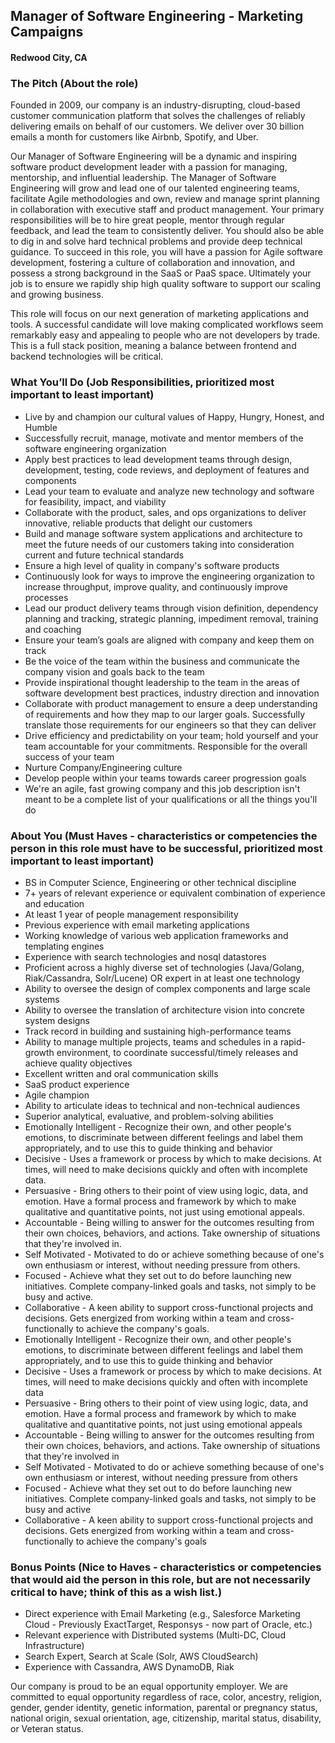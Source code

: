 ## Manager of Software Engineering - Marketing Campaigns
#### Redwood City, CA

### The Pitch (About the role)
Founded in 2009, our company is an industry-disrupting, cloud-based customer communication platform that solves the challenges of reliably delivering emails on behalf of our customers. We deliver over 30 billion emails a month for customers like Airbnb, Spotify, and Uber.

Our Manager of Software Engineering will be a dynamic and inspiring software product development leader with a passion for managing, mentorship, and influential leadership. The Manager of Software Engineering will grow and lead one of our talented engineering teams, facilitate Agile methodologies and
own, review and manage sprint planning in collaboration with executive staff and product management. Your primary responsibilities will be to hire great people, mentor through regular feedback, and lead the team to consistently deliver. You should also be able to dig in and solve hard technical problems and provide deep technical guidance. To succeed in this role, you will have a passion for Agile software development, fostering a culture of collaboration and innovation, and possess a strong background in the SaaS or PaaS space. Ultimately your job is to ensure we rapidly ship high quality software to support our scaling and growing business.

This role will focus on our next generation of marketing applications and tools. A successful candidate will love making complicated workflows seem remarkably easy and appealing to people who are not developers by trade. This is a full stack position, meaning a balance between frontend and backend technologies will be critical.

### What You’ll Do (Job Responsibilities, prioritized most important to least important)
+ Live by and champion our cultural values of Happy, Hungry, Honest, and Humble
+ Successfully recruit, manage, motivate and mentor members of the software engineering organization
+ Apply best practices to lead development teams through design, development, testing, code reviews, and deployment of features and components
+ Lead your team to evaluate and analyze new technology and software for feasibility, impact, and viability
+ Collaborate with the product, sales, and ops organizations to deliver innovative, reliable products that delight our customers
+ Build and manage software system applications and architecture to meet the future needs of our customers taking into consideration current and future technical standards
+ Ensure a high level of quality in company's software products
+ Continuously look for ways to improve the engineering organization to increase throughput, improve quality, and continuously improve processes
+ Lead our product delivery teams through vision definition, dependency planning and tracking, strategic planning, impediment removal, training and coaching
+ Ensure your team’s goals are aligned with company and keep them on track
+ Be the voice of the team within the business and communicate the company vision and goals back to the team
+ Provide inspirational thought leadership to the team in the areas of software development best practices, industry direction and innovation
+ Collaborate with product management to ensure a deep understanding of requirements and how they map to our larger goals. Successfully translate those requirements for our engineers so that they can deliver
+ Drive efficiency and predictability on your team; hold yourself and your team accountable for your commitments. Responsible for the overall success of your team
+ Nurture Company/Engineering culture
+ Develop people within your teams towards career progression goals
+ We're an agile, fast growing company and this job description isn't meant to be a complete list of your qualifications or all the things you'll do

### About You (Must Haves - characteristics or competencies the person in this role must have to be successful, prioritized most important to least important)
+ BS in Computer Science, Engineering or other technical discipline
+ 7+ years of relevant experience or equivalent combination of experience and education
+ At least 1 year of people management responsibility
+ Previous experience with email marketing applications
+ Working knowledge of various web application frameworks and templating engines
+ Experience with search technologies and nosql datastores
+ Proficient across a highly diverse set of technologies (Java/Golang, Riak/Cassandra, Solr/Lucene) OR expert in at least one technology
+ Ability to oversee the design of complex components and large scale systems
+ Ability to oversee the translation of architecture vision into concrete system designs
+ Track record in building and sustaining high-performance teams
+ Ability to manage multiple projects, teams and schedules in a rapid-growth environment, to coordinate successful/timely releases and achieve quality objectives
+ Excellent written and oral communication skills
+ SaaS product experience
+ Agile champion
+ Ability to articulate ideas to technical and non-technical audiences
+ Superior analytical, evaluative, and problem-solving abilities
+ Emotionally Intelligent - Recognize their own, and other people's emotions, to discriminate between different feelings and label them appropriately, and to use this to guide thinking and behavior
+ Decisive - Uses a framework or process by which to make decisions. At times, will need to make decisions quickly and often with incomplete data.
+ Persuasive - Bring others to their point of view using logic, data, and emotion. Have a formal process and framework by which to make qualitative and quantitative points, not just using emotional appeals.
+ Accountable - Being willing to answer for the outcomes resulting from their own choices, behaviors, and actions. Take ownership of situations that they're involved in.
+ Self Motivated - Motivated to do or achieve something because of one's own enthusiasm or interest, without needing pressure from others.
+ Focused - Achieve what they set out to do before launching new initiatives. Complete company-linked goals and tasks, not simply to be busy and active.
+ Collaborative - A keen ability to support cross-functional projects and decisions. Gets energized from working within a team and cross-functionally to achieve the company's goals.
+ Emotionally Intelligent - Recognize their own, and other people's emotions, to discriminate between different feelings and label them appropriately, and to use this to guide thinking and behavior
+ Decisive - Uses a framework or process by which to make decisions. At times, will need to make decisions quickly and often with incomplete data
+ Persuasive - Bring others to their point of view using logic, data, and emotion. Have a formal process and framework by which to make qualitative and quantitative points, not just using emotional appeals
+ Accountable - Being willing to answer for the outcomes resulting from their own choices, behaviors, and actions. Take ownership of situations that they're involved in
+ Self Motivated - Motivated to do or achieve something because of one's own enthusiasm or interest, without needing pressure from others
+ Focused - Achieve what they set out to do before launching new initiatives. Complete company-linked goals and tasks, not simply to be busy and active
+ Collaborative - A keen ability to support cross-functional projects and decisions. Gets energized from working within a team and cross-functionally to achieve the company's goals

### Bonus Points ​(Nice to Haves - characteristics or competencies that would aid the person in this role, but are not necessarily critical to have; think of this as a wish list.)
+ Direct experience with Email Marketing (e.g., Salesforce Marketing Cloud - Previously ExactTarget, Responsys - now part of Oracle, etc.)
+ Relevant experience with Distributed systems (Multi-DC, Cloud Infrastructure)
+ Search Expert, Search at Scale (Solr, AWS CloudSearch)
+ Experience with Cassandra, AWS DynamoDB, Riak

Our company is proud to be an equal opportunity employer. We are committed to equal opportunity regardless of race, color, ancestry, religion, gender, gender identity, genetic information, parental or pregnancy status, national origin, sexual orientation, age, citizenship, marital status, disability, or Veteran status.

